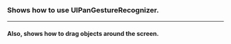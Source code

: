 ### Shows how to use UIPanGestureRecognizer. 

***

#### Also, shows how to drag objects around the screen.

